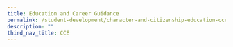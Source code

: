 ```yaml
---
title: Education and Career Guidance
permalink: /student-development/character-and-citizenship-education-cce/education-and-career-guidance
description: ""
third_nav_title: CCE
---
```


